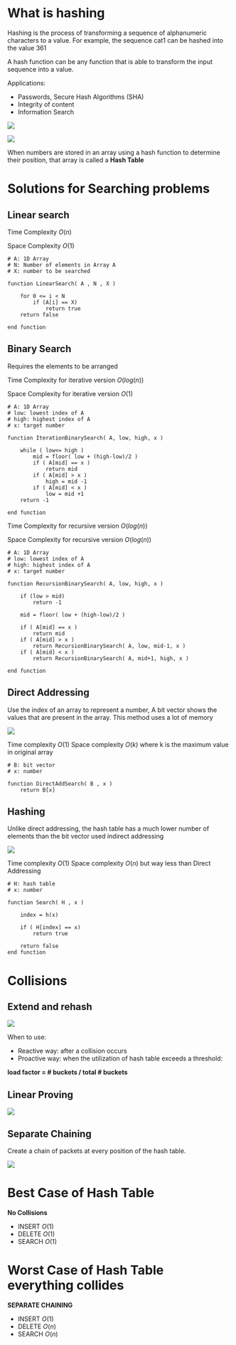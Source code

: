 # What is hashing

Hashing is the process of transforming a sequence of alphanumeric characters to a value. For example, the sequence cat1 can be hashed into the value 361

A hash function can be any function that is able to transform the input sequence into a value.

Applications:

- Passwords, Secure Hash Algorithms (SHA)
- Integrity of content
- Information Search

![](/Algorithms/UoL/assets/29.png)

![](/Algorithms/UoL/assets/30.png)

When numbers are stored in an array using a hash function to determine their position, that array is called a **Hash Table**

# Solutions for Searching problems

## Linear search 

Time Complexity $O(n)$ 

Space Complexity $O(1)$
```
# A: 1D Array
# N: Number of elements in Array A
# X: number to be searched

function LinearSearch( A , N , X )

    for 0 <= i < N
        if (A[i] == X)
            return true
    return false

end function
```
## Binary Search

Requires the elements to be arranged

Time Complexity for iterative version $O(log(n))$ 

Space Complexity for iterative version $O(1)$ 

```
# A: 1D Array
# low: lowest index of A
# high: highest index of A
# x: target number

function IterationBinarySearch( A, low, high, x )

    while ( low<= high )
        mid = floor( low + (high-low)/2 )
        if ( A[mid] == x )
            return mid
        if ( A[mid] > x )
            high = mid -1
        if ( A[mid] < x )
            low = mid +1
    return -1

end function
```

Time Complexity for recursive version $O(log(n))$ 

Space Complexity for recursive version $O(log(n))$ 


```
# A: 1D Array
# low: lowest index of A
# high: highest index of A
# x: target number

function RecursionBinarySearch( A, low, high, x )

    if (low > mid)
        return -1
    
    mid = floor( low + (high-low)/2 )

    if ( A[mid] == x )
        return mid
    if ( A[mid] > x )
        return RecursionBinarySearch( A, low, mid-1, x )
    if ( A[mid] < x )
        return RecursionBinarySearch( A, mid+1, high, x )

end function
```

## Direct Addressing

Use the index of an array to represent a number, A bit vector shows the values that are present in the array. This method uses a lot of memory

![](/Algorithms/UoL/assets/31.png)

Time complexity $O(1)$
Space complexity $O(k)$ where k is the maximum value in original array

```
# B: bit vector
# x: number

function DirectAddSearch( B , x )
    return B[x]
```

## Hashing

Unlike direct addressing, the hash table has a much lower number of elements than the bit vector used indirect addressing

![](/Algorithms/UoL/assets/32.png)

Time complexity $O(1)$
Space complexity $O(n)$ but way less than Direct Addressing

```
# H: hash table
# x: number

function Search( H , x )

    index = h(x)

    if ( H[index] == x)
        return true
    
    return false
end function
```

# Collisions

## Extend and rehash

![](/Algorithms/UoL/assets/33.png)

When to use:

- Reactive way: after a collision occurs
- Proactive way: when the utilization of hash table exceeds a threshold: 

**load factor = # buckets  / total # buckets**

## Linear Proving

![](/Algorithms/UoL/assets/35.png)

## Separate Chaining

Create a chain of packets at every position of the hash table.

![](/Algorithms/UoL/assets/34.png)

# Best Case of Hash Table

**No Collisions**
- INSERT $O(1)$
- DELETE $O(1)$
- SEARCH $O(1)$

# Worst Case of Hash Table everything collides

**SEPARATE CHAINING**
- INSERT $O(1)$
- DELETE $O(n)$
- SEARCH $O(n)$


